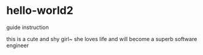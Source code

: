 # hello-world2
guide instruction

this is a cute and shy girl~
she loves life and will become a superb software engineer
